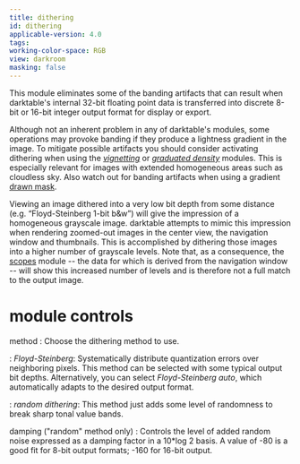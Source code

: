 ```yaml
---
title: dithering
id: dithering
applicable-version: 4.0
tags: 
working-color-space: RGB
view: darkroom
masking: false
---
```


This module eliminates some of the banding artifacts that can result when darktable's internal 32-bit floating point data is transferred into discrete 8-bit or 16-bit integer output format for display or export.

Although not an inherent problem in any of darktable's modules, some operations may provoke banding if they produce a lightness gradient in the image. To mitigate possible artifacts you should consider activating dithering when using the [_vignetting_](./vignetting.md) or [_graduated density_](./graduated-density.md) modules. This is especially relevant for images with extended homogeneous areas such as cloudless sky. Also watch out for banding artifacts when using a gradient [drawn mask](../../darkroom/masking-and-blending/masks/drawn).

Viewing an image dithered into a very low bit depth from some distance (e.g. “Floyd-Steinberg 1-bit b&w”) will give the impression of a homogeneous grayscale image. darktable attempts to mimic this impression when rendering zoomed-out images in the center view, the navigation window and thumbnails. This is accomplished by dithering those images into a higher number of grayscale levels. Note that, as a consequence, the [scopes](../utility-modules/shared/scopes.md) module -- the data for which is derived from the navigation window -- will show this increased number of levels and is therefore not a full match to the output image.

# module controls

method
: Choose the dithering method to use. 

: _Floyd-Steinberg_: Systematically distribute quantization errors over neighboring pixels. This method can be selected with some typical output bit depths. Alternatively, you can select _Floyd-Steinberg auto_, which automatically adapts to the desired output format.

: _random dithering_: This method just adds some level of randomness to break sharp tonal value bands. 

damping ("random" method only)
: Controls the level of added random noise expressed as a damping factor in a 10*log 2 basis. A value of -80 is a good fit for 8-bit output formats; -160 for 16-bit output.

